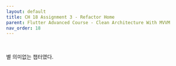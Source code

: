 ```yaml
---
layout: default
title: CH 18 Assignment 3 - Refactor Home
parent: Flutter Advanced Course - Clean Architecture With MVVM
nav_order: 18
---
```


<br>

별 의미없는 챕터였다.
